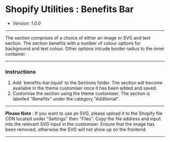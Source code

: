 # Shopify Utilities : Benefits Bar
* _Version: 1.0.0_

---

The section comprises of a choice of either an image or SVG and text section. The section benefits with a number of colour options for background and text colour. Other options inlcude border radius to the inner container.

---

### Instructions

1. Add `benefits-bar.liquid' to the Sections folder. The section will become available in the theme customiser once it has been added and saved.
2. Customise the section using the theme customiser. The section is labelled "Benefits" under the category "Additional".

---

**Please Note** : If you want to use an SVG, please upload it to the Shopify file CDN located under "Settings" then "Files". Copy the file address and input into the relevant SVG input in the customiser. Ensure that the image has been removed, otherwise the SVG will not show up on the frontend.

---


